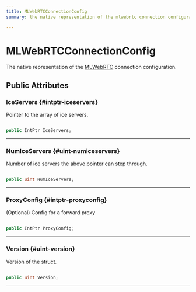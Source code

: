```yaml
---
title: MLWebRTCConnectionConfig
summary: the native representation of the mlwebrtc connection configuration. 

---
```


# MLWebRTCConnectionConfig




The native representation of the [MLWebRTC](/versioned_docs/version-22-Mar-2023/unity-api/api/UnityEngine.XR.MagicLeap/MLWebRTC/UnityEngine.XR.MagicLeap.MLWebRTC.md) connection configuration.   





## Public Attributes

### IceServers {#intptr-iceservers}

Pointer to the array of ice servers. 

```csharp

public IntPtr IceServers;

```






-----------

### NumIceServers {#uint-numiceservers}

Number of ice servers the above pointer can step through. 

```csharp

public uint NumIceServers;

```






-----------

### ProxyConfig {#intptr-proxyconfig}

(Optional) Config for a forward proxy 

```csharp

public IntPtr ProxyConfig;

```






-----------

### Version {#uint-version}

Version of the struct. 

```csharp

public uint Version;

```






-----------


